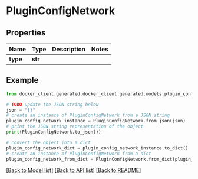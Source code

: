 # PluginConfigNetwork


## Properties

Name | Type | Description | Notes
------------ | ------------- | ------------- | -------------
**type** | **str** |  | 

## Example

```python
from docker_client.generated.docker_client.generated.models.plugin_config_network import PluginConfigNetwork

# TODO update the JSON string below
json = "{}"
# create an instance of PluginConfigNetwork from a JSON string
plugin_config_network_instance = PluginConfigNetwork.from_json(json)
# print the JSON string representation of the object
print(PluginConfigNetwork.to_json())

# convert the object into a dict
plugin_config_network_dict = plugin_config_network_instance.to_dict()
# create an instance of PluginConfigNetwork from a dict
plugin_config_network_from_dict = PluginConfigNetwork.from_dict(plugin_config_network_dict)
```
[[Back to Model list]](../README.md#documentation-for-models) [[Back to API list]](../README.md#documentation-for-api-endpoints) [[Back to README]](../README.md)


